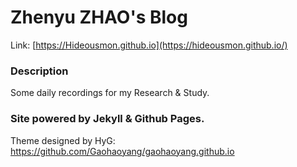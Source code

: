 # Zhenyu ZHAO's Blog

Link: [https://Hideousmon.github.io](https://hideousmon.github.io/)

### Description

Some daily recordings for my Research & Study.

### Site powered by Jekyll & Github Pages. 

Theme designed by HyG: https://github.com/Gaohaoyang/gaohaoyang.github.io